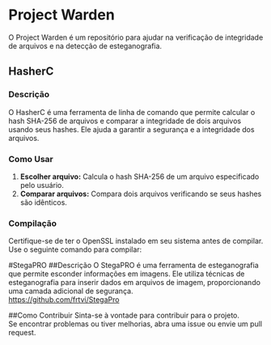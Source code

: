 # Project Warden

O Project Warden é um repositório para ajudar na verificação de integridade de arquivos e na detecção de esteganografia.

## HasherC

### Descrição
O HasherC é uma ferramenta de linha de comando que permite calcular o hash SHA-256 de arquivos e comparar a integridade de dois arquivos usando seus hashes. Ele ajuda a garantir a segurança e a integridade dos arquivos.

### Como Usar
1. **Escolher arquivo:** Calcula o hash SHA-256 de um arquivo especificado pelo usuário.
2. **Comparar arquivos:** Compara dois arquivos verificando se seus hashes são idênticos.

### Compilação
Certifique-se de ter o OpenSSL instalado em seu sistema antes de compilar. Use o seguinte comando para compilar:

#StegaPRO
##Descrição
O StegaPRO é uma ferramenta de esteganografia que permite esconder informações em imagens. Ele utiliza técnicas de esteganografia para inserir dados em arquivos de imagem, proporcionando uma camada adicional de segurança.<br>
https://github.com/frtvi/StegaPro

##Como Contribuir
Sinta-se à vontade para contribuir para o projeto.<br>Se encontrar problemas ou tiver melhorias, abra uma issue ou envie um pull request.
